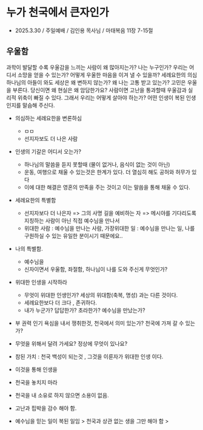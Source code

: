 
# 누가 천국에서 큰자인가
* 2025.3.30 / 주일예배 / 김인용 목사님 / 마태복음 11장 7-15절 

## 우울함
과학이 발달할 수록 우울감을 느끼는 사람이 왜 많아지는가? 나는 누구인가? 우리는 어디서 소망을 얻을 수 있는가? 어떻게 우울한 마음을 이겨 낼 수 있을까? 세례요한의 의심 하나님의 아들이 와도 세상은 왜 변하지 않는가? 왜 나는 고통 받고 있는가? 고민은 우울을 부른다. 당신이면 왜 현실은 왜 암담한가요? 사람이면 고난을 통과할때 우울감과 실리적 위축이 빠질 수 있다. 그래서 우리는 어떻게 살아야 하는가? 어떤 인생이 복된 인생인지를 말슴해 주신다.

* 의심하는 세례요한을 변론하심
  * ㅁㅁ
  * 선지자보도 더 나은 사람
* 인생의 기갈은 어디서 오는가?
  * 하나님의 말씀을 듣지 못할때 (물이 없거나, 음식이 없는 것이 아닌)
  * 운동, 여행으로 채울 수 있는것은 한계가 있다. 더 열심히 해도 공허와 허무가 있다
  * 이에 대한 해결은 영혼의 만족을 주는 것이고 이는 말씀을 통해 채울 수 있다.

* 세례요한의 특별함
  * 선지자보다 더 나은자 => 그의 사명 길을 예비하는 자 => 메시야를 기다리도록 지칭하는 사람이 아닌 직접 예수님을 만나서
  * 위대한 사람 : 예수님을 만나는 사람, 가장위대한 일 : 예수님을 만나는 일, 나를 구원하실 수 있는 유일한 분이시기 때문에요..
* 나의 특별함.
  * 예수님을
  * 신자이면서 우울함, 좌절함, 하나님이 나를 도와 주신게 무엇인가?
* 위대한 인생을 시작하라
  * 무엇이 위대한 인생인가? 세상의 위대함(축복, 명성) 과는 다른 것이다.
  * 세례요한보다 더 크다 , 존귀하다.
  * 내가 누군가? 답답한가? 초라한가? 예수님을 만났는가?
* 부 권력 인기 욕심을 내서 쟁취한것, 천국에서 의미 있는가? 천국에 가져 갈 수 있는가?
* 무엇을 위해서 달려 가세요? 정상에 무엇이 있나요?
* 참된 가치 : 천국 백성이 되는것 , 그것을 이룬자가 위대한 인생 이다.
* 이것을 통해 인생을
* 천국을 놓치지 마라
* 천국을 내 소유로 하지 않으면 소용이 없음.
* 고난과 핍박을 감수 해야 함.
* 예수님을 믿는 일이 복된 일임 > 천국과 상관 없는 생을 그만 해야 함 > 
